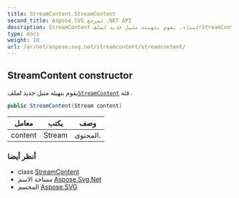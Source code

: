 ```yaml
---
title: StreamContent.StreamContent
second_title: Aspose.SVG لمرجع .NET API
description: StreamContent البناء. يقوم بتهيئة مثيل جديد لملفStreamContent فئة .
type: docs
weight: 10
url: /ar/net/aspose.svg.net/streamcontent/streamcontent/
---
```

## StreamContent constructor

يقوم بتهيئة مثيل جديد لملف[`StreamContent`](../) فئة .

```csharp
public StreamContent(Stream content)
```

| معامل | يكتب | وصف |
| --- | --- | --- |
| content | Stream | المحتوى. |

### أنظر أيضا

* class [StreamContent](../)
* مساحة الاسم [Aspose.Svg.Net](../../streamcontent/)
* المجسم [Aspose.SVG](../../../)


